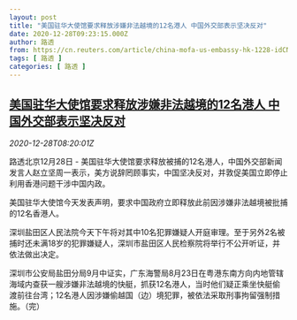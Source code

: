 ```yaml
---
layout: post
title: "美国驻华大使馆要求释放涉嫌非法越境的12名港人 中国外交部表示坚决反对"
date: 2020-12-28T09:23:15.000Z
author: 路透
from: https://cn.reuters.com/article/china-mofa-us-embassy-hk-1228-idCNKBS2920KM
tags: [ 路透 ]
categories: [ 路透 ]
---
```

<!--1609147395000-->
[美国驻华大使馆要求释放涉嫌非法越境的12名港人 中国外交部表示坚决反对](https://cn.reuters.com/article/china-mofa-us-embassy-hk-1228-idCNKBS2920KM)
------

<div>
<div><i>2020-12-28T08:20:01Z</i></div><p>路透北京12月28日 - 美国驻华大使馆要求释放被捕的12名港人，中国外交部新闻发言人赵立坚周一表示，美方说辞罔顾事实，中国坚决反对，并敦促美国立即停止利用香港问题干涉中国内政。</p><p>美国驻华大使馆今天发表声明，要求中国政府立即释放此前因涉嫌非法越境被批捕的12名香港人。</p><p>深圳盐田区人民法院今天下午将对其中10名犯罪嫌疑人开庭审理。至于另外2名被捕时还未满18岁的犯罪嫌疑人，深圳市盐田区人民检察院将举行不公开听证，并依法做出决定。</p><p>深圳市公安局盐田分局9月中证实，广东海警局8月23日在粤港东南方向内地管辖海域内查获一艘涉嫌非法越境的快艇，抓获12名港人，当时他们疑正乘坐快艇偷渡前往台湾；12名港人因涉嫌偷越国（边）境犯罪，被依法采取刑事拘留强制措施。（完）</p>
</div>
